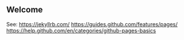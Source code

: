 ## Welcome

See:
https://jekyllrb.com/
https://guides.github.com/features/pages/
https://help.github.com/en/categories/github-pages-basics
